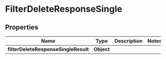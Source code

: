 # FilterDeleteResponseSingle

## Properties
Name | Type | Description | Notes
------------ | ------------- | ------------- | -------------
**filterDeleteResponseSingleResult** | **Object** |  | 
